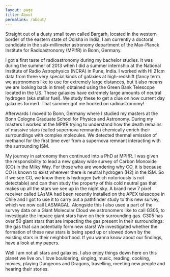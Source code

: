 ```yaml
---
layout: page
title: About
permalink: /about/
---
```

   Straight out of a dusty small town called Bargarh, located in the western border of the eastern state of Odisha in India, I am currently a doctoral candidate in the sub-millimeter astronomy department of the Max-Planck Institute for Radioastronomy (MPIfR) in Bonn, Germany.
   
   I got a first taste of radioastronomy during my bachelor studies. It was during the summer of 2013 when I did a summer internship at the National Institute of Radio Astrophysics (NCRA) in Pune, India. I worked with HI 21cm data from three very special kinds of galaxies at high-redshift (fancy term we astronomers like to use for extremely large distances, but it also means we are looking back in time!) obtained using the Green Bank Telescope located in the US. These galaxies have extremely large amounts of neutral hydrogen (aka stellar fuel). We study these to get a clue on how current day galaxies formed. That summer got me hooked on radioastronomy!
   
   Afterwards I moved to Bonn, Germany where I studied my masters at the Bonn Cologne Graduate School for Physics and Astronomy. During my masters I worked at the MPIfR trying to understand how the death remains of massive stars (called supernova remnants) chemically enrich their surroundings with complex molecules. We detected thermal emission of methanol for the first time ever from a supernova remnant interacting with the surrounding ISM.
   
   My journey in astronomy then continued into a PhD at MPIfR. I was given the responsibility to lead a new galaxy wide survey of Carbon Monoxide (CO) in the Milky Way. For those who are wondering why CO, it is because CO is known to exist wherever there is neutral hydrogen (H2) in the ISM. So if we see CO, we know there is hydrogen (which notoriously is not detectable) and can then study the property of this cold neutral gas that makes up all the stars we see up in the night sky. A brand new 7 pixel receiver called LAsMA had been recently installed on the APEX telescope in Chile and I got to use it to carry out a pathfinder study to this new survey, which we now call LASMAGAL. Alongside this I also used a part of the survey data on a Giant Molecular Cloud we astronomers like to call G305, to investigate the impace giant stars have on their surrounding gas. G305 has over 50 giant stars that are impacting the gas present in their surroundings: the gas that can potentially form new stars! We investigated whether the formation of these new stars is being sped up or slowed down by the existing stars in their neighborhood. If you wanna know about our findings, have a look at my papers.
   
   Well I am not all stars and galaxies. I also enjoy things down here on this planet we live on. I love bouldering, singing, music, reading, cooking, movies, playing Dungeons and Dragons, travelling, meeting new people and hearing their stories.
